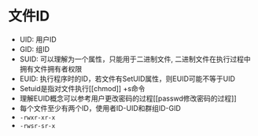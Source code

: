 # 文件ID

- UID: 用户ID
- GID: 组ID
- SUID: 可以理解为一个属性，只能用于二进制文件, 二进制文件在执行过程中拥有文件拥有者权限
- EUID: 执行程序时的ID，若文件有SetUID属性，则EUID可能不等于UID
- Setuid是指对文件执行[[chmod]] +s命令
- 理解EUID概念可以参考用户更改密码的过程[[passwd修改密码的过程]]
- 每个文件至少有两个ID，使用者ID-UID和群组ID-GID
- `-rwxr-xr-x`
- `-rwsr-sr-x`
